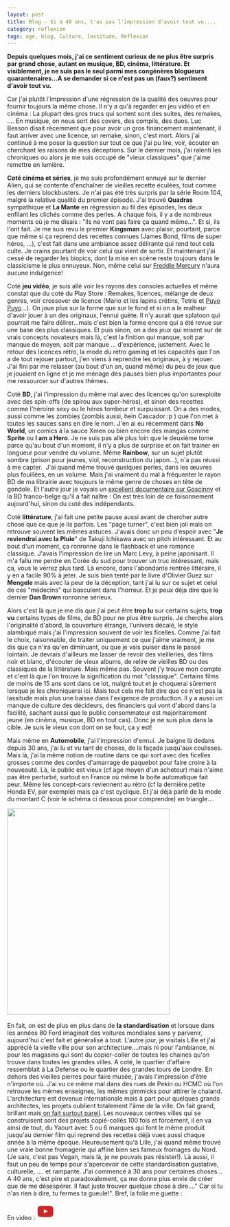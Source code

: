 ```yaml
---
layout: post
title: Blog - Si à 40 ans, t'as pas l'impression d'avoir tout vu....
category: reflexion
tags: age, blog, Culture, lassitude, Réflexion
---
```

**Depuis quelques mois, j'ai ce sentiment curieux de ne plus être surpris par grand chose, autant en musique, BD, cinéma, littérature. Et visiblement, je ne suis pas le seul parmi mes congénères blogueurs quarantenaires...A se demander si ce n'est pas un (faux?) sentiment d'avoir tout vu.**

Car j'ai plutôt l'impression d'une régression de la qualité des oeuvres pour fournir toujours la même chose. Il n'y a qu'à regarder en jeu vidéo et en cinéma : La plupart des gros trucs qui sortent sont des suites, des remakes, .... En musique, on nous sort des covers, des compils, des duos. Luc Besson disait récemment que pour avoir un gros financement maintenant, il faut arriver avec une licence, un remake, sinon, c'est mort. Alors j'ai continué à me poser la question sur tout ce que j'ai pu lire, voir, écouter en cherchant les raisons de mes déceptions. Sur le dernier mois, j'ai ralenti les chroniques ou alors je me suis occupé de "vieux classiques" que j'aime remettre en lumière.

**Coté cinéma et séries**, je me suis profondément ennuyé sur le dernier Alien, qui se contente d'enchaîner de vieilles recette éculées, tout comme les derniers blockbusters. Je n'ai pas été très surpris par la série Room 104, malgré la relative qualité du premier épisode. J'ai trouvé **Quadras** sympathique et **La Mante** en régression au fil des épisodes, les deux enfilant les clichés comme des perles. A chaque fois, il y a de nombreux moments où je me disais : "Ils ne vont pas faire ça quand même...". Et si, ils l'ont fait. Je me suis revu le premier **Kingsman** avec plaisir, pourtant, parce que même si ça reprend des recettes connues (James Bond, films de super héros, ...), c'est fait dans une ambiance assez délirante qui rend tout cela culte. Je crains pourtant de voir celui qui vient de sortir. Et maintenant j'ai cessé de regarder les biopics, dont la mise en scène reste toujours dans le classicisme le plus ennuyeux. Non, même celui sur <a href="https://cheziceman.wordpress.com/2008/08/06/queen-a-day-at-the-races/">Freddie Mercury</a> n'aura aucune indulgence!

Coté **jeu vidéo**, je suis allé voir les rayons des consoles actuelles et même constat que du coté du Play Store : Remakes, licences, mélange de deux genres, voir crossover de licence (Mario et les lapins crétins, Tetris et <a href="https://cheziceman.wordpress.com/2017/10/03/souvenir-de-gamer-les-puzzle-fighters-1990-a-nos-jours/">Puyo Puyo</a>...). On joue plus sur la forme que sur le fond et si on a le malheur d'avoir jouer à un des originaux, l'ennui guète. Il n'y aurait que splatoon qui pourrait me faire délirer...mais c'est bien la forme encore qui a été revue sur une base des plus classiques. Et puis sinon, on a des jeux qui misent sur de vrais concepts novateurs mais là, c'est la finition qui manque, soit par manque de moyen, soit par manque ... d'expérience, justement. Avec le retour des licences rétro, la mode du retro gaming et les capacités que l'on a de tout rejouer partout, j'en viens à reprendre les originaux, à y rejouer. J'ai fini par me relasser (au bout d'un an, quand même) du peu de jeux que je jouaient en ligne et je me ménage des pauses bien plus importantes pour me ressourcer sur d'autres thèmes.

Coté **BD**, j'ai l'impression du même mal avec des licences qu'on surexploite avec des spin-offs (de spirou aux super-héros), et sinon des recettes comme l'héroïne sexy ou le héros tombeur et surpuissant. On a des modes, aussi comme les zombies (zombis aussi, hein Cascador :p ) que l'on met à toutes les sauces sans en dire le nom. J'en ai eu récemment dans **No World**, un comics à la sauce Xmen ou bien encore des mangas comme **Sprite** ou **I am a Hero**. Je ne suis pas allé plus loin que le deuxième tome parce qu'au bout d'un moment, il n'y a plus de surprise et on fait trainer en longueur pour vendre du volume. Même **Rainbow**, sur un sujet plutôt sombre (prison pour jeunes, viol, reconstruction du japon...), n'a pas réussi à me capter.  J'ai quand même trouvé quelques perles, dans les œuvres plus fouillées, en un volume. Mais j'ai vraiment du mal à fréquenter le rayon BD de ma librairie avec toujours le même genre de choses en tête de gondole. Et l'autre jour je voyais un <a href="https://www.arte.tv/fr/videos/076641-000-A/rene-goscinny-notre-oncle-d-armorique/">excellent documentaire sur Goscinny</a> et la BD franco-belge qu'il a fait naître : On est très loin de ce foisonnement aujourd'hui, sinon du coté des indépendants.

Coté **littérature**, j'ai fait une petite pause aussi avant de chercher autre chose que ce que je lis parfois. Les "page turner", c'est bien joli mais on retrouve souvent les mêmes astuces. J'avais donc un peu d'espoir avec "**Je reviendrai avec la Pluie**" de Takuji Ichikawa avec un pitch intéressant. Et au bout d'un moment, ça ronronne dans le flashback et une romance classique. J'avais l'impression de lire un Marc Levy, à peine japonisant. Il m'a fallu me perdre en Corée du sud pour trouver un truc intéressant, mais ça, vous le verrez plus tard. Là encore, dans l'abondante rentrée littéraire, il y en a facile 90% à jeter. Je suis bien tenté par le livre d'Olivier Guez sur **Mengele** mais avec la peur de la déception, tant j'ai lu sur ce sujet et celui de ces "médecins" qui basculent dans l'horreur. Et je peux déja dire que le dernier **Dan Brown** ronronne sérieux.

Alors c'est là que je me dis que j'ai peut être **trop lu** sur certains sujets, **trop vu** certains types de films, de BD pour ne plus être surpris. Je cherche alors l'originalité d'abord, la couverture étrange, l'univers décalé, le style alambiqué mais j'ai l'impression souvent de voir les ficelles. Comme j'ai fait le choix, raisonnable, de traiter uniquement ce que j'aime vraiment, je me dis que ça n'ira qu'en diminuant, ou que je vais puiser dans le passé lointain. Je devrais d'ailleurs me lasser de revoir des vieilleries, des films noir et blanc, d'écouter de vieux albums, de relire de vieilles BD ou des classiques de la littérature. Mais même pas. Souvent j'y trouve mon compte et c'est là que l'on trouve la signification du mot "classique". Certains films de moins de 15 ans sont dans ce lot, malgré tout et je choquerai sûrement lorsque je les chroniquerai ici. Mais tout cela me fait dire que ce n'est pas la lassitude mais plus une baisse dans l'exigence de production. Il y a aussi un manque de culture des décideurs, des financiers qui vont d'abord dans la facilité, sachant aussi que le public consommateur est majoritairement jeune (en cinéma, musique, BD en tout cas). Donc je ne suis plus dans la cible. Je suis le vieux con dont on se fout, ça y est!

Mais même en **Automobile**, j'ai l'impression d'ennui. Je baigne là dedans depuis 30 ans, j'ai lu et vu tant de choses, de la façade jusqu'aux coulisses. Mais là, j'ai la même notion de routine dans ce qui sort avec des ficelles grosses comme des cordes d'amarrage de paquebot pour faire croire à la nouveauté. Là, le public est vieux (cf age moyen d'un acheteur) mais n'aime pas être perturbé, surtout en France où même la boite automatique fait peur. Même les concept-cars reviennent au rétro (cf la dernière petite Honda EV, par exemple) mais ça c'est cyclique. Et j'ai déjà parlé de la mode du montant C (voir le schéma ci dessous pour comprendre) en triangle....

<img class="alignnone size-medium" src="https://upload.wikimedia.org/wikipedia/commons/thumb/3/33/Three_body_styles_with_pillars_and_boxes.png/378px-Three_body_styles_with_pillars_and_boxes.png" width="378" height="480" />

En fait, on est de plus en plus dans de **la standardisation** et lorsque dans les années 80 Ford imaginait des voitures mondiales sans y parvenir, aujourd'hui c'est fait et généralisé à tout. L'autre jour, je visitais Lille et j'ai apprécié la vieille ville pour son architecture....mais ni pour l'ambiance, ni pour les magasins qui sont du copier-coller de toutes les chaines qu'on trouve dans toutes les grandes villes. A coté, le quartier d'affaire ressemblait à La Defense ou le quartier des grandes tours de Londre. En dehors des vieilles pierres pour faire musée, j'avais l'impression d'être n'importe où. J'ai vu ce même mal dans des rues de Pekin ou HCMC où l'on retrouve les mêmes enseignes, les mêmes gimmicks pour attirer le chaland. L'architecture est devenue internationale mais à part pour quelques grands architectes, les projets oublient totalement l'âme de la ville. On fait grand, brillant mais<a href="https://cheziceman.wordpress.com/2017/04/04/cinema-le-rebelle-de-king-vidor-1949/"> on fait surtout pareil</a>. Les nouveaux centres villes qui se construisent sont des projets copié-collés 100 fois et forcément, il en va ainsi de tout, du Yaourt avec 5 ou 6 marques qui font le même produit jusqu'au dernier film qui reprend des recettes déjà vues aussi chaque année à la même époque. Heureusement qu'à Lille, j'ai quand même trouvé une vraie bonne fromagerie qui affine bien ses fameux fromages du Nord. (Je sais, c'est pas Vegan, mais là, je ne pouvais pas résister!). Là aussi, il faut un peu de temps pour s'apercevoir de cette standardisation gustative, culturelle, .... et rampante. J'ai commencé à 30 ans pour certaines choses... A 40 ans, c'est pire et paradoxalement, ça me donne plus envie de créer que de me désespérer. Il faut juste trouver quelque chose à dire...." Car si tu n'as rien à dire, tu fermes ta gueule!". Bref, la folie me guette :

En video : [![video](/images/youtube.png)](https://www.youtube.com/watch?v=Ul_Kotlqi3k)

 
